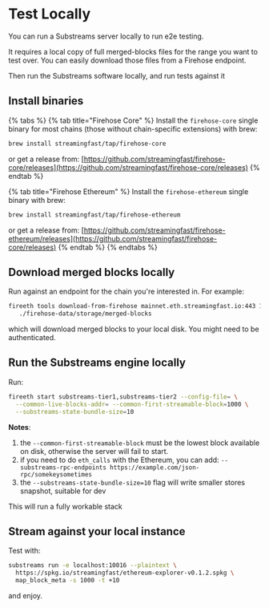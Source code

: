 # Test Locally

You can run a Substreams server locally to run e2e testing.

It requires a local copy of full merged-blocks files for the range you want to test over. You can easily download those files from a Firehose endpoint.

Then run the Substreams software locally, and run tests against it

## Install binaries

{% tabs %}
{% tab title="Firehose Core" %}
Install the `firehose-core` single binary for most chains (those without chain-specific extensions) with brew:

```bash
brew install streamingfast/tap/firehose-core
```

or get a release from: [https://github.com/streamingfast/firehose-core/releases](https://github.com/streamingfast/firehose-core/releases)
{% endtab %}

{% tab title="Firehose Ethereum" %}
Install the `firehose-ethereum` single binary with brew:

```bash
brew install streamingfast/tap/firehose-ethereum
```

or get a release from: [https://github.com/streamingfast/firehose-ethereum/releases](https://github.com/streamingfast/firehose-core/releases)
{% endtab %}
{% endtabs %}

## Download merged blocks locally

Run against an endpoint for the chain you're interested in. For example:

```bash
fireeth tools download-from-firehose mainnet.eth.streamingfast.io:443 1000 2000 \
   ./firehose-data/storage/merged-blocks
```

which will download merged blocks to your local disk. You might need to be authenticated.

## Run the Substreams engine locally

Run:

```bash
fireeth start substreams-tier1,substreams-tier2 --config-file= \
  --common-live-blocks-addr= --common-first-streamable-block=1000 \
  --substreams-state-bundle-size=10
```

**Notes**:

1. the `--common-first-streamable-block` must be the lowest block available on disk, otherwise the server will fail to start.
2. if you need to do `eth_calls` with the Ethereum, you can add: `--substreams-rpc-endpoints https://example.com/json-rpc/somekeysometimes`
3. the `--substreams-state-bundle-size=10` flag will write smaller stores snapshot, suitable for dev

This will run a fully workable stack

## Stream against your local instance

Test with:

```bash
substreams run -e localhost:10016 --plaintext \
  https://spkg.io/streamingfast/ethereum-explorer-v0.1.2.spkg \
  map_block_meta -s 1000 -t +10
```

and enjoy.